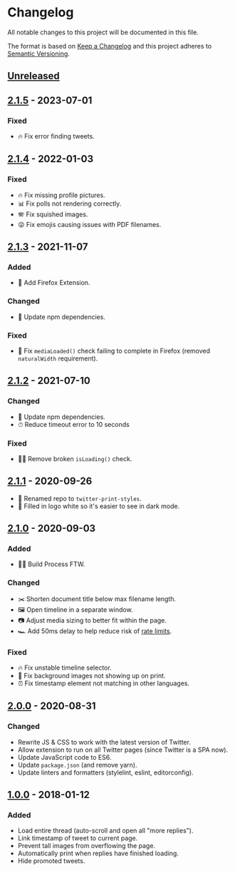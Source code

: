 # Changelog

All notable changes to this project will be documented in this file.

The format is based on [Keep a Changelog](https://keepachangelog.com/en/1.0.0/)
and this project adheres to [Semantic Versioning](https://semver.org/spec/v2.0.0.html).

## [Unreleased]

## [2.1.5] - 2023-07-01

### Fixed

- 🔥 Fix error finding tweets.

## [2.1.4] - 2022-01-03

### Fixed

- 🔥 Fix missing profile pictures.
- 📊 Fix polls not rendering correctly.
- 🪗 Fix squished images.
- 😜 Fix emojis causing issues with PDF filenames.

## [2.1.3] - 2021-11-07

### Added

- 🦊 Add Firefox Extension.

### Changed

- 🤖 Update npm dependencies.

### Fixed

- 📐 Fix `mediaLoaded()` check failing to complete in Firefox (removed `naturalWidth` requirement).

## [2.1.2] - 2021-07-10

### Changed

- 🤖 Update npm dependencies.
- ⏱ Reduce timeout error to 10 seconds

### Fixed

- 🙅‍♂️ Remove broken `isLoading()` check.

## [2.1.1] - 2020-09-26

- 📛 Renamed repo to `twitter-print-styles`.
- 🌚 Filled in logo white so it's easier to see in dark mode.

## [2.1.0] - 2020-09-03

### Added

- 👷‍♂️ Build Process FTW.

### Changed

- ✂️ Shorten document title below max filename length.
- 🖼 Open timeline in a separate window.
- 📷 Adjust media sizing to better fit within the page.
- 🏎 Add 50ms delay to help reduce risk of [rate limits](https://developer.twitter.com/en/docs/twitter-api/rate-limits).

### Fixed

- 🔥 Fix unstable timeline selector.
- 🙈 Fix background images not showing up on print.
- ⏰ Fix timestamp element not matching in other languages.

## [2.0.0] - 2020-08-31

### Changed

- Rewrite JS & CSS to work with the latest version of Twitter.
- Allow extension to run on all Twitter pages (since Twitter is a SPA now).
- Update JavaScript code to ES6.
- Update `package.json` (and remove yarn).
- Update linters and formatters (stylelint, eslint, editorconfig).

## [1.0.0] - 2018-01-12

### Added

- Load entire thread (auto-scroll and open all "more replies").
- Link timestamp of tweet to current page.
- Prevent tall images from overflowing the page.
- Automatically print when replies have finished loading.
- Hide promoted tweets.

[Unreleased]: https://github.com/tannerhodges/twitter-print-styles/compare/v2.1.5...HEAD
[2.1.5]: https://github.com/tannerhodges/twitter-print-styles/compare/v2.1.4...v2.1.5
[2.1.4]: https://github.com/tannerhodges/twitter-print-styles/compare/v2.1.3...v2.1.4
[2.1.3]: https://github.com/tannerhodges/twitter-print-styles/compare/v2.1.2...v2.1.3
[2.1.2]: https://github.com/tannerhodges/twitter-print-styles/compare/v2.1.1...v2.1.2
[2.1.1]: https://github.com/tannerhodges/twitter-print-styles/compare/v2.1.0...v2.1.1
[2.1.0]: https://github.com/tannerhodges/twitter-print-styles/compare/v2.0.0...v2.1.0
[2.0.0]: https://github.com/tannerhodges/twitter-print-styles/compare/v1.0.0...v2.0.0
[1.0.0]: https://github.com/tannerhodges/twitter-print-styles/releases/tag/v1.0.0
